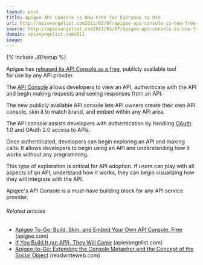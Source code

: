 ```yaml
---
layout: post
title: Apigee API Console is Now Free for Everyone to Use
url: http://apievangelist.com2011/03/07/apigee-api-console-is-now-free-for-everyone-to-use/
source: http://apievangelist.com2011/03/07/apigee-api-console-is-now-free-for-everyone-to-use/
domain: apievangelist.com2011
image: 
---
```

{% include JB/setup %}
<img style="padding: 15px;" src="http://apigee.com/about/img/create_console_screen.png" alt="" align="right" />Apigee has <a title="API Console Release" href="http://blog.apigee.com/detail/apigee_to_go/">released its API Console as a free</a>, publicly available tool for use by any API provder.<p></p>
The <a title="API Console" href="http://apigee.com/about/products_togo.html">API Console</a> allows developers to view an API, authenticate with the API and begin making requests and seeing responses from an API.<p></p>
The new publicly available API console lets API owners create their own API console, skin it to match brand, and embed within any API area.<p></p>
The API console assists developers with authentication by handling <a class="zem_slink" title="OAuth" rel="homepage" href="http://oauth.net">OAuth</a> 1.0 and OAuth 2.0 access to APIs.<p></p>
Once authenticated, developers can begin exploring an API and making calls.  It allows developers to begin using an API and understanding how it works without any programming.<p></p>
This type of exploration is critical for API adoption.   If users can play with all aspects of an API, understand how it works, they can begin visualizing how they will integrate with the API.<p></p>
Apigee's API Console is a must-have building block for any API service provider.
<h6 class="zemanta-related-title" style="font-size: 1em;">Related articles</h6>
<ul class="zemanta-article-ul">
	<li class="zemanta-article-ul-li"><a href="http://blog.apigee.com/detail/apigee_to_go/">Apigee To-Go: Build, Skin, and Embed Your Own API Console, Free</a> (apigee.com)</li>
	<li class="zemanta-article-ul-li"><a href="http://blog.apievangelist.com/2011/02/28/if-you-build-it-they-will-come/">If You Build It (an API), They Will Come</a> (apievangelist.com)</li>
	<li class="zemanta-article-ul-li"><a href="http://www.readwriteweb.com/cloud/2011/03/apigee-to-go-embedded-into-sou.php">Apigee-to-Go: Extending the Console Metaphor and the Concept of the Social Object</a> (readwriteweb.com)</li>
</ul>

